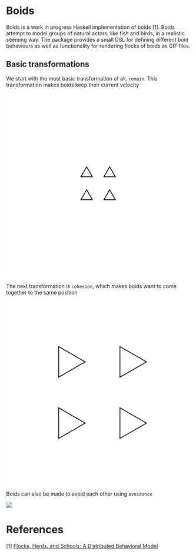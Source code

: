 # Boids

Boids is a work in progress Haskell implementation of boids [1].
Boids attempt to model groups of natural actors, like fish and birds,
in a realistic seeming way. The package provides a small DSL for
defining different boid behaviours as well as functionality for
rendering flocks of boids as GIF files.

## Basic transformations

We start with the most basic transformation of all, `remain`.
This transformation makes boids keep their current velocity

![](gifs/remainAllSameDirection.gif)

The next transformation is `cohesion`, which makes boids want
to come together to the same position

![](gifs/cohesionAllStandStill.gif)

Boids can also be made to avoid each other using `avoidance`

![](gifst/avoidanceAllFromCentre.gif)

# References
\[1\] [Flocks, Herds, and Schools: A Distributed Behavioral Model](http://www.red3d.com/cwr/papers/1987/boids.html)
